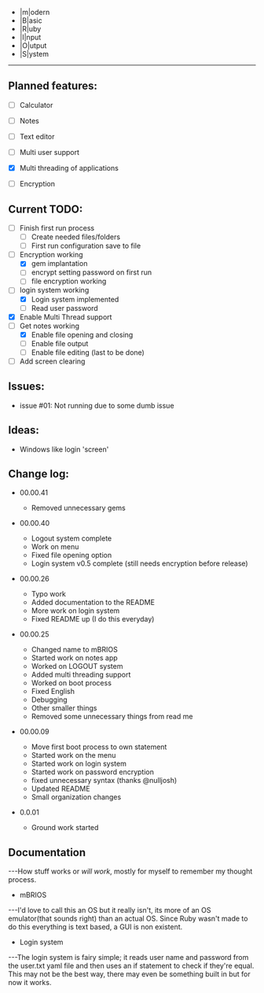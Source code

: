 + |m|odern
+ |B|asic 
+ |R|uby
+ |I|nput
+ |O|utput
+ |S|ystem

-------------

Planned features:
-------------
- [ ] Calculator
- [ ] Notes
- [ ] Text editor
- [ ] Multi user support
- [x] Multi threading of applications 
- [ ] Encryption


Current TODO:
-------------
- [ ] Finish first run process
	- [ ] Create needed files/folders 
	- [ ] First run configuration save to file 
- [ ] Encryption working
	- [x] gem implantation
	- [ ] encrypt setting password on first run
	- [ ] file encryption working 
		
- [ ] login system working
	- [x] Login system implemented 
	- [ ] Read user password 
- [x] Enable Multi Thread support
- [ ] Get notes working
	- [x] Enable file opening and closing 
	- [ ] Enable file output
	- [ ] Enable file editing (last to be done)
- [ ] Add screen clearing

Issues:
-------------
+ issue #01: Not running due to some dumb issue
 
Ideas:
-------------
+ Windows like login 'screen' 

Change log:
-------------
+ 00.00.41 
	+ Removed unnecessary gems
+ 00.00.40
	+ Logout system complete 
	+ Work on menu
	+ Fixed file opening option 
	+ Login system v0.5 complete (still needs encryption before release)
+ 00.00.26
	+ Typo work 
	+ Added documentation to the README
	+ More work on login system
	+ Fixed README up (I do this everyday)
+ 00.00.25
	+ Changed name to mBRIOS
	+ Started work on notes app
	+ Worked on LOGOUT system
	+ Added multi threading support 
	+ Worked on boot process 
	+ Fixed English
	+ Debugging 
	+ Other smaller things
	+ Removed some unnecessary things from read me
+ 00.00.09
	+ Move first boot process to own statement 
	+ Started work on the menu
	+ Started work on login system 
	+ Started work on password encryption 
	+ fixed unnecessary syntax (thanks @nulljosh)
	+ Updated README 
	+ Small organization changes
	
+ 0.0.01
	+ Ground work started 

Documentation
-------------
---How stuff works or *will* *work*, mostly for myself to remember my thought process.
+ mBRIOS

---I'd love to call this an OS but it really isn't, its more of an OS emulator(that sounds right) than an actual OS. Since Ruby wasn't made to do this everything is text based, a GUI is non existent.  


+ Login system 

---The login system is fairy simple; it reads user name and password from the user.txt yaml file and then uses an if statement to check if they're equal. This may not be the best way, there may even be something built in but for now it works.






